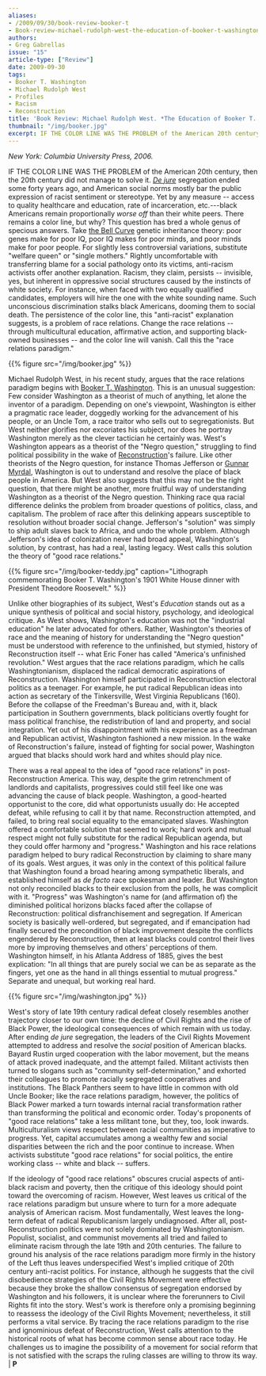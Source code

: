 ```yaml
---
aliases:
- /2009/09/30/book-review-booker-t
- Book-review-michael-rudolph-west-the-education-of-booker-t-washington-american-democracy-and-the-idea-of-race-relations
authors:
- Greg Gabrellas
issue: "15"
article-type: ["Review"]
date: 2009-09-30
tags:
- Booker T. Washington
- Michael Rudolph West
- Profiles
- Racism
- Reconstruction
title: 'Book Review: Michael Rudolph West. *The Education of Booker T. Washington: American Democracy and the Idea of Race Relations*'
thumbnail: "/img/booker.jpg"
excerpt: IF THE COLOR LINE WAS THE PROBLEM of the American 20th century, then the 20th century did not manage to solve it. *De jure* segregation ended some forty years ago, and American social norms mostly bar the public expression of racist sentiment or stereotype. Yet by any measure -- access to quality healthcare and education, rate of incarceration, etc.---black Americans remain proportionally *worse off* than their white peers. There remains a color line, but why? This question has bred a whole genus of specious answers.
---
```


_New York: Columbia University Press, 2006._

IF THE COLOR LINE WAS THE PROBLEM of the American 20th century, then the 20th century did not manage to solve it. [*De jure*](http://en.wikipedia.org/wiki/De_jure) segregation ended some forty years ago, and American social norms mostly bar the public expression of racist sentiment or stereotype. Yet by any measure -- access to quality healthcare and education, rate of incarceration, etc.---black Americans remain proportionally *worse off* than their white peers. There remains a color line, but why? This question has bred a whole genus of specious answers. Take [the Bell Curve](http://en.wikipedia.org/wiki/The_Bell_Curve) genetic inheritance theory: poor genes make for poor IQ, poor IQ makes for poor minds, and poor minds make for poor people. For slightly less controversial variations, substitute "welfare queen" or "single mothers." Rightly uncomfortable with transferring blame for a social pathology onto its victims, anti-racism activists offer another explanation. Racism, they claim, persists -- invisible, yes, but inherent in oppressive social structures caused by the instincts of white society. For instance, when faced with two equally qualified candidates, employers will hire the one with the white sounding name. Such unconscious discrimination stalks black Americans, dooming them to social death. The persistence of the color line, this "anti-racist" explanation suggests, is a problem of race relations. Change the race relations -- through multicultural education, affirmative action, and supporting black-owned businesses -- and the color line will vanish. Call this the "race relations paradigm."

{{% figure src="/img/booker.jpg" %}}

Michael Rudolph West, in his recent study, argues that the race relations paradigm begins with [Booker T. Washington](http://en.wikipedia.org/wiki/Booker_T._Washington). This is an unusual suggestion: Few consider Washington as a theorist of much of anything, let alone the inventor of a paradigm. Depending on one's viewpoint, Washington is either a pragmatic race leader, doggedly working for the advancement of his people, or an Uncle Tom, a race traitor who sells out to segregationists. But West neither glorifies nor excoriates his subject, nor does he portray Washington merely as the clever tactician he certainly was. West's Washington appears as a theorist of the "Negro question," struggling to find political possibility in the wake of [Reconstruction](http://en.wikipedia.org/wiki/Reconstruction_era_of_the_United_States)'s failure. Like other theorists of the Negro question, for instance Thomas Jefferson or [Gunnar Myrdal](http://en.wikipedia.org/wiki/Gunnar_Myrdal), Washington is out to understand and resolve the place of black people in America. But West also suggests that this may not be the right question, that there might be another, more fruitful way of understanding Washington as a theorist of the Negro question. Thinking race qua racial difference delinks the problem from broader questions of politics, class, and capitalism. The problem of race after this delinking appears susceptible to resolution without broader social change. Jefferson's "solution" was simply to ship adult slaves back to Africa, and undo the whole problem. Although Jefferson's idea of colonization never had broad appeal, Washington's solution, by contrast, has had a real, lasting legacy. West calls this solution the theory of "good race relations."

{{% figure src="/img/booker-teddy.jpg" caption="Lithograph commemorating Booker T. Washington's 1901 White House dinner with President Theodore Roosevelt." %}}

Unlike other biographies of its subject, West's *Education* stands out as a unique synthesis of political and social history, psychology, and ideological critique. As West shows, Washington's education was not the "industrial education" he later advocated for others. Rather, Washington's theories of race and the meaning of history for understanding the "Negro question" must be understood with reference to the unfinished, but stymied, history of Reconstruction itself -- what Eric Foner has called "America's unfinished revolution." West argues that the race relations paradigm, which he calls Washingtonianism, displaced the radical democratic aspirations of Reconstruction. Washington himself participated in Reconstruction electoral politics as a teenager. For example, he put radical Republican ideas into action as secretary of the Tinkersville, West Virginia Republicans (160). Before the collapse of the Freedman's Bureau and, with it, black participation in Southern governments, black politicians overtly fought for mass political franchise, the redistribution of land and property, and social integration. Yet out of his disappointment with his experience as a freedman and Republican activist, Washington fashioned a new mission. In the wake of Reconstruction's failure, instead of fighting for social power, Washington argued that blacks should work hard and whites should play nice.

There was a real appeal to the idea of "good race relations" in post-Reconstruction America. This way, despite the grim retrenchment of landlords and capitalists, progressives could still feel like one was advancing the cause of black people. Washington, a good-hearted opportunist to the core, did what opportunists usually do: He accepted defeat, while refusing to call it by that name. Reconstruction attempted, and failed, to bring real social equality to the emancipated slaves. Washington offered a comfortable solution that seemed to work; hard work and mutual respect might not fully substitute for the radical Republican agenda, but they could offer harmony and "progress." Washington and his race relations paradigm helped to bury radical Reconstruction by claiming to share many of its goals. West argues, it was only in the context of this political failure that Washington found a broad hearing among sympathetic liberals, and established himself as *de facto* race spokesman and leader. But Washington not only reconciled blacks to their exclusion from the polls, he was complicit with it. "Progress" was Washington's name for (and affirmation of) the diminished political horizons blacks faced after the collapse of Reconstruction: political disfranchisement and segregation. If American society is basically well-ordered, but segregated, and if emancipation had finally secured the precondition of black improvement despite the conflicts engendered by Reconstruction, then at least blacks could control their lives more by improving themselves and others' perceptions of them. Washington himself, in his Atlanta Address of 1885, gives the best explication: "In all things that are purely social we can be as separate as the fingers, yet one as the hand in all things essential to mutual progress." Separate and unequal, but working real hard.

{{% figure src="/img/washington.jpg" %}}

West's story of late 19th century radical defeat closely resembles another trajectory closer to our own time: the decline of Civil Rights and the rise of Black Power, the ideological consequences of which remain with us today. After ending *de jure* segregation, the leaders of the Civil Rights Movement attempted to address and resolve the *social* position of American blacks. Bayard Rustin urged cooperation with the labor movement, but the means of attack proved inadequate, and the attempt failed. Militant activists then turned to slogans such as "community self-determination," and exhorted their colleagues to promote racially segregated cooperatives and institutions. The Black Panthers seem to have little in common with old Uncle Booker; like the race relations paradigm, however, the politics of Black Power marked a turn towards internal racial transformation rather than transforming the political and economic order. Today's proponents of "good race relations" take a less militant tone, but they, too, look inwards. Multiculturalism views respect between racial communities as imperative to progress. Yet, capital accumulates among a wealthy few and social disparities between the rich and the poor continue to increase. When activists substitute "good race relations" for social politics, the entire working class -- white and black -- suffers.

If the ideology of "good race relations" obscures crucial aspects of anti-black racism and poverty, then the critique of this ideology should point toward the overcoming of racism. However, West leaves us critical of the race relations paradigm but unsure where to turn for a more adequate analysis of American racism. Most fundamentally, West leaves the long-term defeat of radical Republicanism largely undiagnosed. After all, post-Reconstruction politics were not solely dominated by Washingtonianism. Populist, socialist, and communist movements all tried and failed to eliminate racism through the late 19th and 20th centuries. The failure to ground his analysis of the race relations paradigm more firmly in the history of the Left thus leaves underspecified West's implied critique of 20th century anti-racist politics. For instance, although he suggests that the civil disobedience strategies of the Civil Rights Movement were effective because they broke the shallow consensus of segregation endorsed by Washington and his followers, it is unclear where the forerunners to Civil Rights fit into the story. West's work is therefore only a promising beginning to reassess the ideology of the Civil Rights Movement; nevertheless, it still performs a vital service. By tracing the race relations paradigm to the rise and ignominious defeat of Reconstruction, West calls attention to the historical roots of what has become common sense about race today. He challenges us to imagine the possibility of a movement for social reform that is not satisfied with the scraps the ruling classes are willing to throw its way. | **P**
